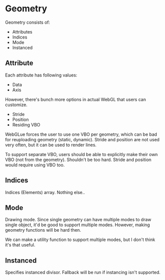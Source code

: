 # Geometry
Geometry consists of:

- Attributes
- Indices
- Mode
- Instanced

## Attribute
Each attribute has following values:

- Data
- Axis

However, there's bunch more options in actual WebGL that users can customize.

- Stride
- Position
- Residing VBO

WebGLue forces the user to use one VBO per geometry, which can be bad for
reuploading geometry (static, dynamic). Stride and position are not used
very often, but it can be used to render lines.

To support separate VBO, users should be able to explicitly make their own
VBO (not from the geometry). Shouldn't be too hard. Stride and position would
require using VBO too.

## Indices
Indices (Elements) array. Nothing else..

## Mode
Drawing mode. Since single geometry can have multiple modes to draw single
object, it'd be good to support multiple modes. However, making geometry
functions will be hard then.

We can make a utility function to support multiple modes, but I don't think it's
that useful. 

## Instanced
Specifies instanced divisor. Fallback will be run if instancing isn't supported.
